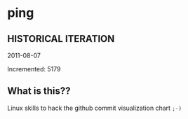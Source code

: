 # ping

## HISTORICAL ITERATION
2011-08-07

Incremented: 5179

## What is this?? 
Linux skills to hack the github commit visualization chart `;-)`
